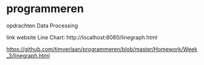 # programmeren
opdrachten Data Processing

link website Line Chart:
http://localhost:8080/linegraph.html

https://github.com/timverlaan/programmeren/blob/master/Homework/Week_3/linegraph.html
